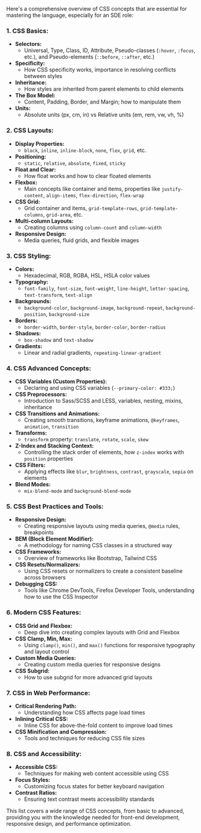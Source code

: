 Here's a comprehensive overview of CSS concepts that are essential for mastering the language, especially for an SDE role:

### **1. CSS Basics:**
   - **Selectors:**
     - Universal, Type, Class, ID, Attribute, Pseudo-classes (`:hover`, `:focus`, etc.), and Pseudo-elements (`::before`, `::after`, etc.)
   - **Specificity:**
     - How CSS specificity works, importance in resolving conflicts between styles
   - **Inheritance:**
     - How styles are inherited from parent elements to child elements
   - **The Box Model:**
     - Content, Padding, Border, and Margin; how to manipulate them
   - **Units:**
     - Absolute units (px, cm, in) vs Relative units (em, rem, vw, vh, %)

### **2. CSS Layouts:**
   - **Display Properties:**
     - `block`, `inline`, `inline-block`, `none`, `flex`, `grid`, etc.
   - **Positioning:**
     - `static`, `relative`, `absolute`, `fixed`, `sticky`
   - **Float and Clear:**
     - How float works and how to clear floated elements
   - **Flexbox:**
     - Main concepts like container and items, properties like `justify-content`, `align-items`, `flex-direction`, `flex-wrap`
   - **CSS Grid:**
     - Grid container and items, `grid-template-rows`, `grid-template-columns`, `grid-area`, etc.
   - **Multi-column Layouts:**
     - Creating columns using `column-count` and `column-width`
   - **Responsive Design:**
     - Media queries, fluid grids, and flexible images

### **3. CSS Styling:**
   - **Colors:**
     - Hexadecimal, RGB, RGBA, HSL, HSLA color values
   - **Typography:**
     - `font-family`, `font-size`, `font-weight`, `line-height`, `letter-spacing`, `text-transform`, `text-align`
   - **Backgrounds:**
     - `background-color`, `background-image`, `background-repeat`, `background-position`, `background-size`
   - **Borders:**
     - `border-width`, `border-style`, `border-color`, `border-radius`
   - **Shadows:**
     - `box-shadow` and `text-shadow`
   - **Gradients:**
     - Linear and radial gradients, `repeating-linear-gradient`

### **4. CSS Advanced Concepts:**
   - **CSS Variables (Custom Properties):**
     - Declaring and using CSS variables (`--primary-color: #333;`)
   - **CSS Preprocessors:**
     - Introduction to Sass/SCSS and LESS, variables, nesting, mixins, inheritance
   - **CSS Transitions and Animations:**
     - Creating smooth transitions, keyframe animations, `@keyframes`, `animation`, `transition`
   - **Transforms:**
     - `transform` property: `translate`, `rotate`, `scale`, `skew`
   - **Z-Index and Stacking Context:**
     - Controlling the stack order of elements, how `z-index` works with `position` properties
   - **CSS Filters:**
     - Applying effects like `blur`, `brightness`, `contrast`, `grayscale`, `sepia` on elements
   - **Blend Modes:**
     - `mix-blend-mode` and `background-blend-mode`

### **5. CSS Best Practices and Tools:**
   - **Responsive Design:**
     - Creating responsive layouts using media queries, `@media` rules, breakpoints
   - **BEM (Block Element Modifier):**
     - A methodology for naming CSS classes in a structured way
   - **CSS Frameworks:**
     - Overview of frameworks like Bootstrap, Tailwind CSS
   - **CSS Resets/Normalizers:**
     - Using CSS resets or normalizers to create a consistent baseline across browsers
   - **Debugging CSS:**
     - Tools like Chrome DevTools, Firefox Developer Tools, understanding how to use the CSS Inspector

### **6. Modern CSS Features:**
   - **CSS Grid and Flexbox:**
     - Deep dive into creating complex layouts with Grid and Flexbox
   - **CSS Clamp, Min, Max:**
     - Using `clamp()`, `min()`, and `max()` functions for responsive typography and layout control
   - **Custom Media Queries:**
     - Creating custom media queries for responsive designs
   - **CSS Subgrid:**
     - How to use subgrid for more advanced grid layouts

### **7. CSS in Web Performance:**
   - **Critical Rendering Path:**
     - Understanding how CSS affects page load times
   - **Inlining Critical CSS:**
     - Inline CSS for above-the-fold content to improve load times
   - **CSS Minification and Compression:**
     - Tools and techniques for reducing CSS file sizes

### **8. CSS and Accessibility:**
   - **Accessible CSS:**
     - Techniques for making web content accessible using CSS
   - **Focus Styles:**
     - Customizing focus states for better keyboard navigation
   - **Contrast Ratios:**
     - Ensuring text contrast meets accessibility standards

This list covers a wide range of CSS concepts, from basic to advanced, providing you with the knowledge needed for front-end development, responsive design, and performance optimization.
